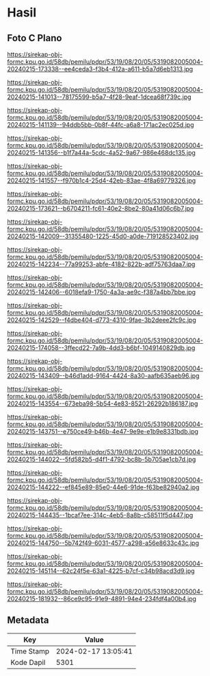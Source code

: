 # Hasil

## Foto C Plano

https://sirekap-obj-formc.kpu.go.id/58db/pemilu/pdpr/53/19/08/20/05/5319082005004-20240215-173338--ee4ceda3-f3b4-412a-a611-b5a7d6eb1313.jpg

https://sirekap-obj-formc.kpu.go.id/58db/pemilu/pdpr/53/19/08/20/05/5319082005004-20240215-141013--78175599-b5a7-4f28-9eaf-1dcea68f739c.jpg

https://sirekap-obj-formc.kpu.go.id/58db/pemilu/pdpr/53/19/08/20/05/5319082005004-20240215-141139--94ddb5bb-0b8f-44fc-a6a8-171ac2ec025d.jpg

https://sirekap-obj-formc.kpu.go.id/58db/pemilu/pdpr/53/19/08/20/05/5319082005004-20240215-141356--b1f7a44a-5cdc-4a52-9a67-986e468dc135.jpg

https://sirekap-obj-formc.kpu.go.id/58db/pemilu/pdpr/53/19/08/20/05/5319082005004-20240215-141557--f970b1c4-25d4-42eb-83ae-4f8a69779326.jpg

https://sirekap-obj-formc.kpu.go.id/58db/pemilu/pdpr/53/19/08/20/05/5319082005004-20240215-173621--b6704211-fc61-40e2-8be2-80a41d06c6b7.jpg

https://sirekap-obj-formc.kpu.go.id/58db/pemilu/pdpr/53/19/08/20/05/5319082005004-20240215-142009--31355480-1225-45d0-a0de-719128523402.jpg

https://sirekap-obj-formc.kpu.go.id/58db/pemilu/pdpr/53/19/08/20/05/5319082005004-20240215-142234--77a99253-abfe-4182-822b-adf75763daa7.jpg

https://sirekap-obj-formc.kpu.go.id/58db/pemilu/pdpr/53/19/08/20/05/5319082005004-20240215-142406--6018efa9-1750-4a3a-ae9c-f387a4bb7bbe.jpg

https://sirekap-obj-formc.kpu.go.id/58db/pemilu/pdpr/53/19/08/20/05/5319082005004-20240215-142529--f4dbe404-d773-4310-9fae-3b2deee2fc9c.jpg

https://sirekap-obj-formc.kpu.go.id/58db/pemilu/pdpr/53/19/08/20/05/5319082005004-20240215-174058--3ffecd22-7a9b-4dd3-b6bf-1049140829db.jpg

https://sirekap-obj-formc.kpu.go.id/58db/pemilu/pdpr/53/19/08/20/05/5319082005004-20240215-143409--b46d1add-9164-4424-8a30-aafb635aeb96.jpg

https://sirekap-obj-formc.kpu.go.id/58db/pemilu/pdpr/53/19/08/20/05/5319082005004-20240215-143554--673eba98-5b54-4e83-8521-26292b186187.jpg

https://sirekap-obj-formc.kpu.go.id/58db/pemilu/pdpr/53/19/08/20/05/5319082005004-20240215-143751--e750ce49-b46b-4e47-9e9e-e1b9e8331bdb.jpg

https://sirekap-obj-formc.kpu.go.id/58db/pemilu/pdpr/53/19/08/20/05/5319082005004-20240215-144022--5fd582b5-d4f1-4792-bc8b-5b705ae1cb7d.jpg

https://sirekap-obj-formc.kpu.go.id/58db/pemilu/pdpr/53/19/08/20/05/5319082005004-20240215-144222--ef845e89-85e0-44e6-91de-f63be82940a2.jpg

https://sirekap-obj-formc.kpu.go.id/58db/pemilu/pdpr/53/19/08/20/05/5319082005004-20240215-144435--1bcaf7ee-314c-4eb5-8a8b-c58511f5d447.jpg

https://sirekap-obj-formc.kpu.go.id/58db/pemilu/pdpr/53/19/08/20/05/5319082005004-20240215-144750--5b742f49-6031-4577-a298-a56e8633c43c.jpg

https://sirekap-obj-formc.kpu.go.id/58db/pemilu/pdpr/53/19/08/20/05/5319082005004-20240215-145114--62c24f5e-63a1-4225-b7cf-c34b98acd3d9.jpg

https://sirekap-obj-formc.kpu.go.id/58db/pemilu/pdpr/53/19/08/20/05/5319082005004-20240215-181932--86ce9c95-91e9-4891-94e4-234fdf4a00b4.jpg


## Metadata

| Key        | Value               |
| ---------- | ------------------- |
| Time Stamp | 2024-02-17 13:05:41 |
| Kode Dapil | 5301                |



